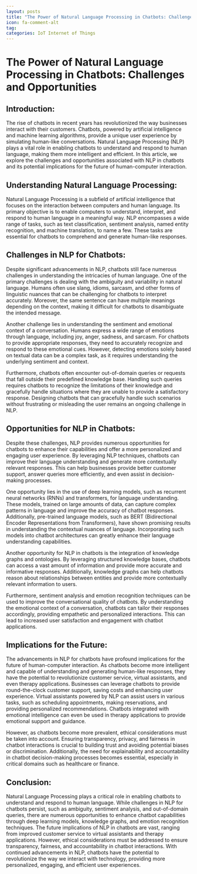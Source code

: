 ```yaml
---
layout: posts
title: "The Power of Natural Language Processing in Chatbots: Challenges and Opportunities"
icon: fa-comment-alt
tag:      
categories: IoT Internet of Things
---
```



# The Power of Natural Language Processing in Chatbots: Challenges and Opportunities

## Introduction:

The rise of chatbots in recent years has revolutionized the way businesses interact with their customers. Chatbots, powered by artificial intelligence and machine learning algorithms, provide a unique user experience by simulating human-like conversations. Natural Language Processing (NLP) plays a vital role in enabling chatbots to understand and respond to human language, making them more intelligent and efficient. In this article, we explore the challenges and opportunities associated with NLP in chatbots and its potential implications for the future of human-computer interaction.

## Understanding Natural Language Processing:

Natural Language Processing is a subfield of artificial intelligence that focuses on the interaction between computers and human language. Its primary objective is to enable computers to understand, interpret, and respond to human language in a meaningful way. NLP encompasses a wide range of tasks, such as text classification, sentiment analysis, named entity recognition, and machine translation, to name a few. These tasks are essential for chatbots to comprehend and generate human-like responses.

## Challenges in NLP for Chatbots:

Despite significant advancements in NLP, chatbots still face numerous challenges in understanding the intricacies of human language. One of the primary challenges is dealing with the ambiguity and variability in natural language. Humans often use slang, idioms, sarcasm, and other forms of linguistic nuances that can be challenging for chatbots to interpret accurately. Moreover, the same sentence can have multiple meanings depending on the context, making it difficult for chatbots to disambiguate the intended message.

Another challenge lies in understanding the sentiment and emotional context of a conversation. Humans express a wide range of emotions through language, including joy, anger, sadness, and sarcasm. For chatbots to provide appropriate responses, they need to accurately recognize and respond to these emotional cues. However, detecting emotions solely based on textual data can be a complex task, as it requires understanding the underlying sentiment and context.

Furthermore, chatbots often encounter out-of-domain queries or requests that fall outside their predefined knowledge base. Handling such queries requires chatbots to recognize the limitations of their knowledge and gracefully handle situations where they are unable to provide a satisfactory response. Designing chatbots that can gracefully handle such scenarios without frustrating or misleading the user remains an ongoing challenge in NLP.

## Opportunities for NLP in Chatbots:

Despite these challenges, NLP provides numerous opportunities for chatbots to enhance their capabilities and offer a more personalized and engaging user experience. By leveraging NLP techniques, chatbots can improve their language understanding and generate more contextually relevant responses. This can help businesses provide better customer support, answer queries more efficiently, and even assist in decision-making processes.

One opportunity lies in the use of deep learning models, such as recurrent neural networks (RNNs) and transformers, for language understanding. These models, trained on large amounts of data, can capture complex patterns in language and improve the accuracy of chatbot responses. Additionally, pre-trained language models, such as BERT (Bidirectional Encoder Representations from Transformers), have shown promising results in understanding the contextual nuances of language. Incorporating such models into chatbot architectures can greatly enhance their language understanding capabilities.

Another opportunity for NLP in chatbots is the integration of knowledge graphs and ontologies. By leveraging structured knowledge bases, chatbots can access a vast amount of information and provide more accurate and informative responses. Additionally, knowledge graphs can help chatbots reason about relationships between entities and provide more contextually relevant information to users.

Furthermore, sentiment analysis and emotion recognition techniques can be used to improve the conversational quality of chatbots. By understanding the emotional context of a conversation, chatbots can tailor their responses accordingly, providing empathetic and personalized interactions. This can lead to increased user satisfaction and engagement with chatbot applications.

## Implications for the Future:

The advancements in NLP for chatbots have profound implications for the future of human-computer interaction. As chatbots become more intelligent and capable of understanding and generating human-like responses, they have the potential to revolutionize customer service, virtual assistants, and even therapy applications. Businesses can leverage chatbots to provide round-the-clock customer support, saving costs and enhancing user experience. Virtual assistants powered by NLP can assist users in various tasks, such as scheduling appointments, making reservations, and providing personalized recommendations. Chatbots integrated with emotional intelligence can even be used in therapy applications to provide emotional support and guidance.

However, as chatbots become more prevalent, ethical considerations must be taken into account. Ensuring transparency, privacy, and fairness in chatbot interactions is crucial to building trust and avoiding potential biases or discrimination. Additionally, the need for explainability and accountability in chatbot decision-making processes becomes essential, especially in critical domains such as healthcare or finance.

## Conclusion:

Natural Language Processing plays a critical role in enabling chatbots to understand and respond to human language. While challenges in NLP for chatbots persist, such as ambiguity, sentiment analysis, and out-of-domain queries, there are numerous opportunities to enhance chatbot capabilities through deep learning models, knowledge graphs, and emotion recognition techniques. The future implications of NLP in chatbots are vast, ranging from improved customer service to virtual assistants and therapy applications. However, ethical considerations must be addressed to ensure transparency, fairness, and accountability in chatbot interactions. With continued advancements in NLP, chatbots have the potential to revolutionize the way we interact with technology, providing more personalized, engaging, and efficient user experiences.